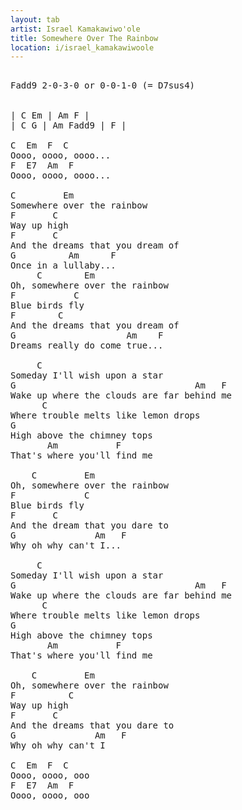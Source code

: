 ```yaml
---
layout: tab
artist: Israel Kamakawiwo'ole
title: Somewhere Over The Rainbow
location: i/israel_kamakawiwoole
---
```


<pre>

Fadd9 2-0-3-0 or 0-0-1-0 (= D7sus4)


| <span>C</span> <span>Em</span> | <span class="">Am</span> <span>F</span> | 
| <span>C</span> <span>G</span> | <span>Am</span> <span class="">Fadd9</span> | <span>F</span> |

<span>C</span>  <span>Em</span>  <span>F</span>  <span>C</span>
Oooo, oooo, oooo...
<span>F</span>  <span>E7</span>  <span>Am</span>  <span>F</span>
Oooo, oooo, oooo...

<span>C</span>         <span>Em</span>
Somewhere over the rainbow
<span>F</span>       <span>C</span>
Way up high
<span>F</span>       <span>C</span>
And the dreams that you dream of
<span>G</span>          <span>Am</span>      <span>F</span>
Once in a lullaby...
     <span>C</span>        <span>Em</span>
Oh, somewhere over the rainbow
<span>F</span>           <span>C</span>
Blue birds fly
<span>F</span>        <span>C</span>
And the dreams that you dream of
<span>G</span>                     <span>Am</span>    <span>F</span>
Dreams really do come true...

     <span>C</span>
Someday I'll wish upon a star
<span>G</span>                                  <span>Am</span>   <span>F</span>
Wake up where the clouds are far behind me
      <span>C</span>
Where trouble melts like lemon drops
<span>G</span>
High above the chimney tops
       <span>Am</span>           <span>F</span>
That's where you'll find me

    <span>C</span>         <span>Em</span>
Oh, somewhere over the rainbow
<span>F</span>             <span>C</span>
Blue birds fly
<span>F</span>       <span>C</span>
And the dream that you dare to
<span>G</span>               <span>Am</span>   <span>F</span>
Why oh why can't I...

     <span>C</span>
Someday I'll wish upon a star
<span>G</span>                                  <span>Am</span>   <span>F</span>
Wake up where the clouds are far behind me
      <span>C</span>
Where trouble melts like lemon drops
<span>G</span>
High above the chimney tops
       <span>Am</span>           <span>F</span>
That's where you'll find me

    <span>C</span>         <span>Em</span>
Oh, somewhere over the rainbow
<span>F</span>          <span>C</span>
Way up high
<span>F</span>       <span>C</span>
And the dreams that you dare to
<span>G</span>               <span>Am</span>   <span>F</span>
Why oh why can't I

<span>C</span>  <span>Em</span>  <span>F</span>  <span>C</span>
Oooo, oooo, ooo
<span>F</span>  <span>E7</span>  <span>Am</span>  <span>F</span>
Oooo, oooo, ooo</pre>
